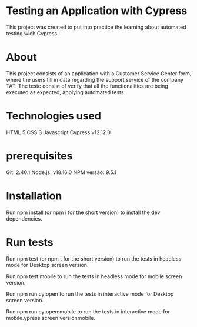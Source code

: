 # Testing an Application with Cypress

This project was created to put into practice the learning about automated testing wich Cypress 

# About
This project consists of an application with a Customer Service Center form, where the users fill in data regarding the support service of the company TAT. The teste consist of verify that all the functionalities are being executed as expected, applying automated tests.

# Technologies used
HTML 5
CSS 3
Javascript
Cypress v12.12.0

# prerequisites
Git: 2.40.1
Node.js: v18.16.0
NPM versão: 9.5.1

# Installation
Run npm install (or npm i for the short version) to install the dev dependencies.

# Run tests
Run npm test (or npm t for the short version) to run the tests in headless mode for Desktop screen version.


Run npm test:mobile to run the tests in headless mode for mobile screen version.

Run npm run cy:open to run the tests in interactive mode for Desktop screen version.

Run npm run cy:open:mobile to run the tests in interactive mode for mobile.ypress screen versionmobile.
